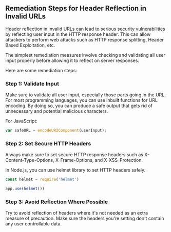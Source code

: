 

## Remediation Steps for Header Reflection in Invalid URLs

Header reflection in invalid URLs can lead to serious security vulnerabilities by reflecting user input in the HTTP response header. This can allow attackers to perform web attacks such as HTTP response splitting, Header Based Exploitation, etc.

The simplest remediation measures involve checking and validating all user input properly before allowing it to reflect on server responses.

Here are some remediation steps:

### Step 1: Validate Input

Make sure to validate all user input, especially those parts going in the URL. For most programming languages, you can use inbuilt functions for URL encoding. By doing so, you can produce a safe output that gets rid of unnecessary and potential malicious characters.

For JavaScript:

```javascript
var safeURL = encodeURIComponent(userInput);
```

### Step 2: Set Secure HTTP Headers

Always make sure to set secure HTTP response headers such as X-Content-Type-Options, X-Frame-Options, and X-XSS-Protection.

In Node.js, you can use helmet library to set HTTP headers safely.

```javascript
const helmet = require('helmet')

app.use(helmet())
```

### Step 3: Avoid Reflection Where Possible

Try to avoid reflection of headers where it's not needed as an extra measure of precaution. Make sure the headers you're setting don't contain any user controllable data.